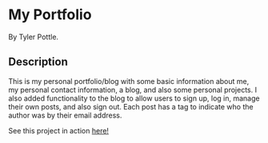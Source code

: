 # My Portfolio

By Tyler Pottle.

## Description

This is my personal portfolio/blog with some basic information about me, my personal
contact information, a blog, and also some personal projects. I also added
functionality to the blog to allow users to sign up, log in, manage their own
posts, and also sign out.  Each post has a tag to indicate who the author was
by their email address.

See this project in action [here!](http://www.tylerpottle.com)
